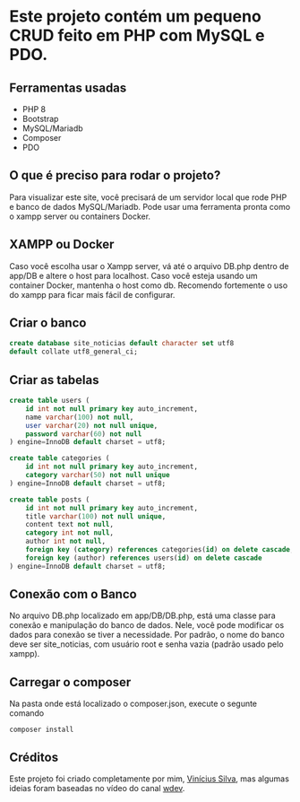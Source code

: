 # Este projeto contém um pequeno CRUD feito em PHP com MySQL e PDO.
## Ferramentas usadas
* PHP 8
* Bootstrap
* MySQL/Mariadb
* Composer
* PDO
## O que é preciso para rodar o projeto?
Para visualizar este site, você precisará de um servidor local que rode PHP e banco de dados MySQL/Mariadb. Pode usar uma ferramenta pronta como o xampp server ou containers Docker.
## XAMPP ou Docker
Caso você escolha usar o Xampp server, vá até o arquivo DB.php dentro de app/DB e altere o host para localhost. Caso você esteja usando um container Docker, mantenha o host como db. Recomendo fortemente o uso do xampp para ficar mais fácil de configurar.
## Criar o banco
```sql
create database site_noticias default character set utf8
default collate utf8_general_ci;
```
## Criar as tabelas
```sql
create table users (
	id int not null primary key auto_increment,
	name varchar(100) not null,
	user varchar(20) not null unique,
	password varchar(60) not null
) engine=InnoDB default charset = utf8;

create table categories (
	id int not null primary key auto_increment,
	category varchar(50) not null unique
) engine=InnoDB default charset = utf8;

create table posts (
	id int not null primary key auto_increment,
	title varchar(100) not null unique,
	content text not null,
	category int not null,
	author int not null,
	foreign key (category) references categories(id) on delete cascade,
	foreign key (author) references users(id) on delete cascade
) engine=InnoDB default charset = utf8;
```
## Conexão com o Banco
No arquivo DB.php localizado em app/DB/DB.php, está uma classe para conexão e manipulação do banco de dados. Nele, você pode modificar os dados para conexão se tiver a necessidade. Por padrão, o nome do banco deve ser site_noticias, com usuário root e senha vazia (padrão usado pelo xampp).
## Carregar o composer
Na pasta onde está localizado o composer.json, execute o segunte comando
```shell
composer install 
```
## Créditos
Este projeto foi criado completamente por mim, [Vinícius Silva](https://www.linkedin.com/in/viníciussilva946191193
), mas algumas ideias foram baseadas no vídeo do canal [wdev](https://www.youtube.com/watch?v=uG64BgrlX7o).
